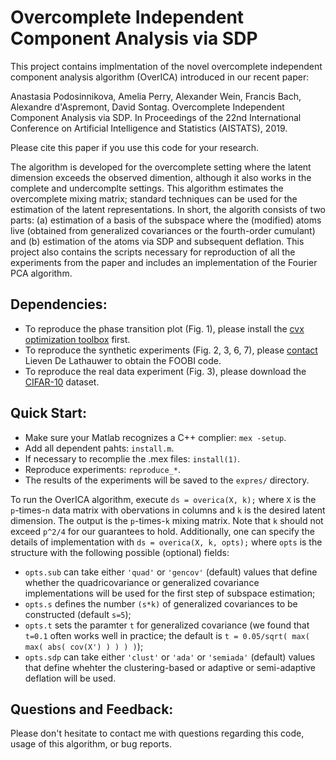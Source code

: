 # Overcomplete Independent Component Analysis via SDP

This project contains implmentation of the novel overcomplete independent component analysis algorithm (OverICA) introduced in our recent paper:

Anastasia Podosinnikova, Amelia Perry, Alexander Wein, Francis Bach, Alexandre d'Aspremont, David Sontag. Overcomplete Independent Component Analysis via SDP. In Proceedings of the 22nd International Conference on Artificial Intelligence and Statistics (AISTATS), 2019.

Please cite this paper if you use this code for your research.

The algorithm is developed for the overcomplete setting where the latent dimension exceeds the observed dimention, although it also works in the complete and undercomplte settings. This algorithm estimates the overcomplete mixing matrix; standard techniques can be used for the estimation of the latent representations. In short, the algorith consists of two parts: (a) estimation of a basis of the subspace where the (modified) atoms live (obtained from generalized covariances or the fourth-order cumulant) and (b) estimation of the atoms via SDP and subsequent deflation. This project also contains the scripts necessary for reproduction of all the experiments from the paper and includes an implementation of the Fourier PCA algorithm.

## Dependencies:
* To reproduce the phase transition plot (Fig. 1), please install the [cvx optimization toolbox](http://cvxr.com/cvx/) first.
* To reproduce the synthetic experiments (Fig. 2, 3, 6, 7), please [contact](http://homes.esat.kuleuven.be/~delathau/) Lieven De Lathauwer to obtain the FOOBI code.
* To reproduce the real data experiment (Fig. 3), please download the [CIFAR-10](https://www.cs.toronto.edu/~kriz/cifar.html) dataset.

## Quick Start:
* Make sure your Matlab recognizes a C++ complier: ```mex -setup```.
* Add all dependent pahts: ```install.m```.
* If necessary to recomplie the .mex files: ```install(1)```.
* Reproduce experiments: ```reproduce_*```.
* The results of the experiments will be saved to the ```expres/``` directory.

To run the OverICA algorithm, execute ```ds = overica(X, k);``` where ```X``` is the ```p```-times-```n``` data matrix with obervations in columns and ```k``` is the desired latent dimension. The output is the ```p```-times-```k``` mixing matrix. Note that ```k``` should not exceed ```p^2/4``` for our guarantees to hold. Additionally, one can specify the details of implementation with ```ds = overica(X, k, opts);``` where ```opts``` is the structure with the following possible (optional) fields:
* ```opts.sub``` can take either ```'quad'``` or ```'gencov'``` (default) values that define whether the quadricovariance or generalized covariance implementations will be used for the first step of subspace estimation;
* ```opts.s``` defines the number ```(s*k)``` of generalized covariances to be constructed (default ```s=5```);
* ```opts.t``` sets the paramter ```t``` for generalized covariance (we found that ```t=0.1``` often works well in practice; the default is ```t = 0.05/sqrt( max( max( abs( cov(X') ) ) ) )```);
* ```opts.sdp``` can take either ```'clust'``` or ```'ada'``` or ```'semiada'``` (default) values that define whehter the clustering-based or adaptive or semi-adaptive deflation will be used.

## Questions and Feedback:
Please don't hesitate to contact me with questions regarding this code, usage of this algorithm, or bug reports.
